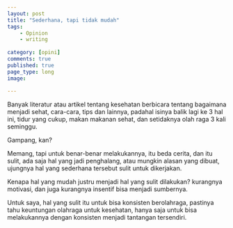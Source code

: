 ```yaml
---
layout: post
title: "Sederhana, tapi tidak mudah"
tags: 
    - Opinion
    - writing
        
category: [opini]
comments: true
published: true
page_type: long
image:
    
---
```


Banyak literatur atau artikel tentang kesehatan berbicara tentang bagaimana menjadi sehat, cara-cara, tips dan lainnya, padahal isinya balik lagi ke 3 hal ini, tidur yang cukup, makan makanan sehat, dan setidaknya olah raga 3 kali seminggu.

Gampang, kan?

Memang, tapi untuk benar-benar melakukannya, itu beda cerita, dan itu sulit, ada saja hal yang jadi penghalang, atau mungkin alasan yang dibuat, ujungnya hal yang sederhana tersebut sulit untuk dikerjakan.

Kenapa hal yang mudah justru menjadi hal yang sulit dilakukan? kurangnya motivasi, dan juga kurangnya insentif bisa menjadi sumbernya.

Untuk saya, hal yang sulit itu untuk bisa konsisten berolahraga, pastinya tahu keuntungan olahraga untuk kesehatan, hanya saja untuk bisa melakukannya dengan konsisten menjadi tantangan tersendiri.